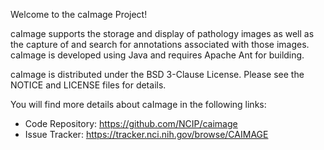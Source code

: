 Welcome to the caImage Project!

caImage supports the storage and display of pathology images as well as the capture of and search for annotations associated with those images. caImage is developed using Java and requires Apache Ant for building.

caImage is distributed under the BSD 3-Clause License. Please see the NOTICE and LICENSE files for details.

You will find more details about caImage in the following links:

* Code Repository: https://github.com/NCIP/caimage
* Issue Tracker: https://tracker.nci.nih.gov/browse/CAIMAGE
